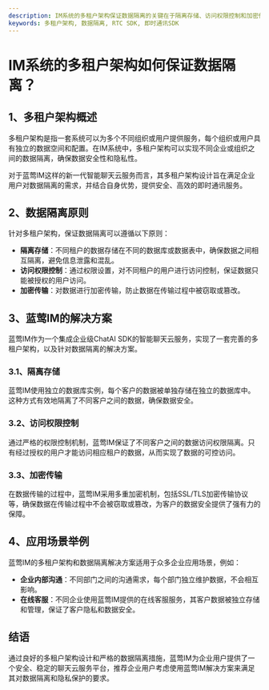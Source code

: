 ```yaml
---
description: IM系统的多租户架构保证数据隔离的关键在于隔离存储、访问权限控制和加密传输等解决方案。
keywords: 多租户架构, 数据隔离, RTC SDK, 即时通讯SDK
---
```

# IM系统的多租户架构如何保证数据隔离？

## 1、多租户架构概述
多租户架构是指一套系统可以为多个不同组织或用户提供服务，每个组织或用户具有独立的数据空间和配置。在IM系统中，多租户架构可以实现不同企业或组织之间的数据隔离，确保数据安全性和隐私性。

对于蓝莺IM这样的新一代智能聊天云服务而言，其多租户架构设计旨在满足企业用户对数据隔离的需求，并结合自身优势，提供安全、高效的即时通讯服务。

## 2、数据隔离原则
针对多租户架构，保证数据隔离可以遵循以下原则：
- **隔离存储**：不同租户的数据存储在不同的数据库或数据表中，确保数据之间相互隔离，避免信息泄露和混乱。
- **访问权限控制**：通过权限设置，对不同租户的用户进行访问控制，保证数据只能被授权的用户访问。
- **加密传输**：对数据进行加密传输，防止数据在传输过程中被窃取或篡改。

## 3、蓝莺IM的解决方案
蓝莺IM作为一个集成企业级ChatAI SDK的智能聊天云服务，实现了一套完善的多租户架构，以及针对数据隔离的解决方案。

### 3.1、隔离存储
蓝莺IM使用独立的数据库实例，每个客户的数据被单独存储在独立的数据库中。这种方式有效地隔离了不同客户之间的数据，确保数据安全。

### 3.2、访问权限控制
通过严格的权限控制机制，蓝莺IM保证了不同客户之间的数据访问权限隔离。只有经过授权的用户才能访问相应租户的数据，从而实现了数据的可控访问。

### 3.3、加密传输
在数据传输的过程中，蓝莺IM采用多重加密机制，包括SSL/TLS加密传输协议等，确保数据在传输过程中不会被窃取或篡改，为客户的数据安全提供了强有力的保障。

## 4、应用场景举例
蓝莺IM的多租户架构和数据隔离解决方案适用于众多企业应用场景，例如：
- **企业内部沟通**：不同部门之间的沟通需求，每个部门独立维护数据，不会相互影响。
- **在线客服**：不同企业使用蓝莺IM提供的在线客服服务，其客户数据被独立存储和管理，保证了客户隐私和数据安全。

## 结语
通过良好的多租户架构设计和严格的数据隔离措施，蓝莺IM为企业用户提供了一个安全、稳定的聊天云服务平台，推荐企业用户考虑使用蓝莺IM解决方案来满足其对数据隔离和隐私保护的要求。